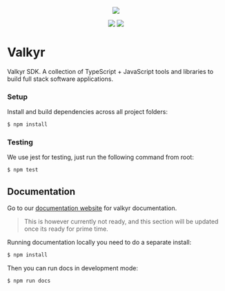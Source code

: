 <p align="center">
  <img src="https://user-images.githubusercontent.com/1998130/165714702-3c7e8a8d-232a-420d-9574-0b459910600c.png" />  
</p>

<p align="center">
  <a href="https://codeclimate.com/github/kodemon/valkyr/maintainability"><img src="https://api.codeclimate.com/v1/badges/d12a6788570bda777116/maintainability" /></a>
  <a href="https://codeclimate.com/github/kodemon/valkyr/test_coverage"><img src="https://api.codeclimate.com/v1/badges/d12a6788570bda777116/test_coverage" /></a>
</p>

# Valkyr

Valkyr SDK. A collection of TypeScript + JavaScript tools and libraries to build full stack software applications.

### Setup

Install and build dependencies across all project folders:

```sh
$ npm install
```

### Testing

We use jest for testing, just run the following command from root:

```ts
$ npm test
```

## Documentation

Go to our [documentation website](https://docs.kodemon.net) for valkyr documentation.

> This is however currently not ready, and this section will be updated once its ready for prime time.

Running documentation locally you need to do a separate install:

```sh
$ npm install
```

Then you can run docs in development mode:

```sh
$ npm run docs
```
